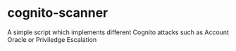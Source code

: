 # cognito-scanner
A simple script which implements different Cognito attacks such as Account Oracle or Priviledge Escalation
